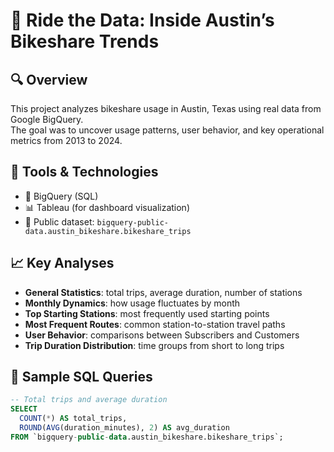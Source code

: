 # 🚴 Ride the Data: Inside Austin’s Bikeshare Trends

## 🔍 Overview
This project analyzes bikeshare usage in Austin, Texas using real data from Google BigQuery.  
The goal was to uncover usage patterns, user behavior, and key operational metrics from 2013 to 2024.

## 🧰 Tools & Technologies
- 📌 BigQuery (SQL)
- 📊 Tableau (for dashboard visualization)
- 📁 Public dataset: `bigquery-public-data.austin_bikeshare.bikeshare_trips`

## 📈 Key Analyses
- **General Statistics**: total trips, average duration, number of stations
- **Monthly Dynamics**: how usage fluctuates by month
- **Top Starting Stations**: most frequently used starting points
- **Most Frequent Routes**: common station-to-station travel paths
- **User Behavior**: comparisons between Subscribers and Customers
- **Trip Duration Distribution**: time groups from short to long trips

## 🔎 Sample SQL Queries

```sql
-- Total trips and average duration
SELECT
  COUNT(*) AS total_trips,
  ROUND(AVG(duration_minutes), 2) AS avg_duration
FROM `bigquery-public-data.austin_bikeshare.bikeshare_trips`;
